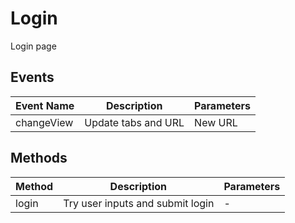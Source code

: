 # Login

Login page

## Events

<!-- @vuese:Login:events:start -->
|Event Name|Description|Parameters|
|---|---|---|
|changeView|Update tabs and URL|New URL|

<!-- @vuese:Login:events:end -->


## Methods

<!-- @vuese:Login:methods:start -->
|Method|Description|Parameters|
|---|---|---|
|login|Try user inputs and submit login|-|

<!-- @vuese:Login:methods:end -->


